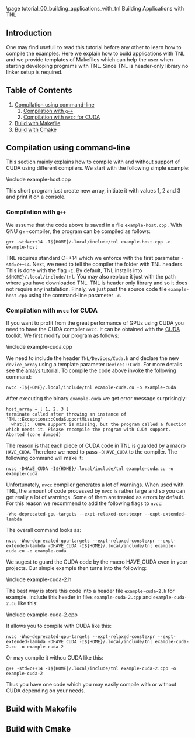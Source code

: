 \page tutorial_00_building_applications_with_tnl  Building Applications with TNL

## Introduction

One may find usefull to read this tutorial before any other to learn how to compile the examples. Here we explain how to build applications with TNL and we provide templates of Makefiles which can help the user when starting developing programs with TNL. Since TNL is header-only library no linker setup is required.

## Table of Contents
1. [Compilation using command-line](#command_line)
   1. [Compilation with `g++`](#command_line_gcc)
   2. [Compilation with `nvcc` for CUDA](#command_line_nvcc)
2. [Build with Makefile](#makefile)
3. [Build with Cmake](#cmake)

## Compilation using command-line  <a name="command_line"></a>

This section mainly explains how to compile with and without support of CUDA using different compilers. We start with the following simple example:

\include example-host.cpp

This short program just create new array, initiate it with values 1, 2 and 3 and print it on a console. 

### Compilation with `g++` <a name="command_line_gcc"></a>

We assume that the code above is saved in a file `example-host.cpp.` With GNU g++compiler, the program can be compiled as follows:

```
g++ -std=c++14 -I${HOME}/.local/include/tnl example-host.cpp -o example-host
```

TNL requires standard C++14 which we enforce with the first parameter `-std=c++14`. Next, we need to tell the compiler the folder with TNL headers. This is done with the flag `-I`. By default, TNL installs into `${HOME}/.local/include/tnl`. You may also replace it just with the path where you have downloaded TNL. TNL is header only library and so it does not require any instalation. Finaly, we just past the source code file `example-host.cpp` using the command-line parameter `-c`.

### Compilation with `nvcc` for CUDA <a name="command_line_nvcc"></a>

If you want to profit from the great performance of GPUs using CUDA you need to have the CUDA compiler `nvcc`. It can be obtained with the [CUDA toolkit](https://developer.nvidia.com/cuda-downloads). We first modify our program as follows:

\include example-cuda.cpp

We need to include the header `TNL/Devices/Cuda.h` and declare the new `device_array` using a template parameter `Devices::Cuda`. For more details see [the arrays tutorial](tutorial_01_arrays.html). To compile the code above invoke the following command:

```
nvcc -I${HOME}/.local/include/tnl example-cuda.cu -o example-cuda
```

After executing the binary `example-cuda` we get error message surprisingly:

```
host_array = [ 1, 2, 3 ]
terminate called after throwing an instance of 'TNL::Exceptions::CudaSupportMissing'
  what():  CUDA support is missing, but the program called a function which needs it. Please recompile the program with CUDA support.
Aborted (core dumped)
```

The reason is that each piece of CUDA code in TNL is guarded by a macro `HAVE_CUDA`. Therefore we need to pass `-DHAVE_CUDA` to the compiler. The following command will make it:

```
nvcc -DHAVE_CUDA -I${HOME}/.local/include/tnl example-cuda.cu -o example-cuda
```

Unfortunately, `nvcc` compiler generates a lot of warnings. When used with TNL, the amount of code processed by `nvcc` is rather large and so you can get really a lot of warnings. Some of them are treated as errors by default. For this reason we recommend to add the following flags to `nvcc`:

```
-Wno-deprecated-gpu-targets --expt-relaxed-constexpr --expt-extended-lambda
```

The overall command looks as:

```
nvcc -Wno-deprecated-gpu-targets --expt-relaxed-constexpr --expt-extended-lambda -DHAVE_CUDA -I${HOME}/.local/include/tnl example-cuda.cu -o example-cuda
```

We sugest to guard the CUDA code by the macro HAVE_CUDA even in your projects. Our simple example then turns into the following:

\include example-cuda-2.h

The best way is store this code into a header file `example-cuda-2.h` for example. Include this header in files `example-cuda-2.cpp` and `example-cuda-2.cu` like this:

\include example-cuda-2.cpp

It allows you to compile with CUDA like this:

```
nvcc -Wno-deprecated-gpu-targets --expt-relaxed-constexpr --expt-extended-lambda -DHAVE_CUDA -I${HOME}/.local/include/tnl example-cuda-2.cu -o example-cuda-2
```

Or may compile it withou CUDA like this:

```
g++ -std=c++14 -I${HOME}/.local/include/tnl example-cuda-2.cpp -o example-cuda-2
```

Thus you have one code which you may easily compile with or without CUDA depending on your needs.

## Build with Makefile <a name="makefile"></a>

## Build with Cmake <a name="cmake"></a>


